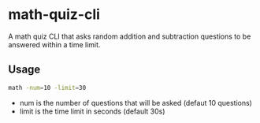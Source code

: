 # math-quiz-cli

A math quiz CLI that asks random addition and subtraction questions to be answered within a time limit.

## Usage

```bash
math -num=10 -limit=30
```

- num is the number of questions that will be asked (defaut 10 questions)
- limit is the time limit in seconds (default 30s)
